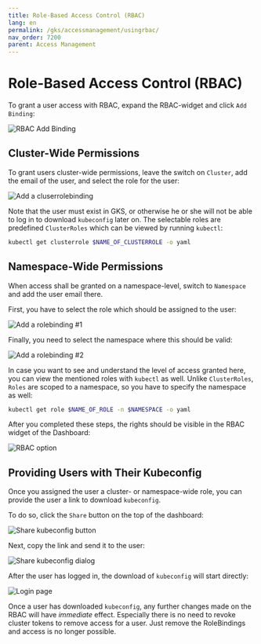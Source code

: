 ```yaml
---
title: Role-Based Access Control (RBAC)
lang: en
permalink: /gks/accessmanagement/usingrbac/
nav_order: 7200
parent: Access Management
---
```

# Role-Based Access Control (RBAC)

To grant a user access with RBAC, expand the RBAC-widget and click `Add Binding`:

![RBAC Add Binding](../images/RBAC01.png)

## Cluster-Wide Permissions

To grant users cluster-wide permissions, leave the switch on `Cluster`, add the email of the user, and select the role for the user:

![Add a cluserrolebinding](../images/RBAC02.png)

Note that the user must exist in GKS, or otherwise he or she will not be able to log in to download `kubeconfig` later on.
The selectable roles are predefined `ClusterRoles` which can be viewed by running `kubectl`:

```bash
kubectl get clusterrole $NAME_OF_CLUSTERROLE -o yaml
```

## Namespace-Wide Permissions

When access shall be granted on a namespace-level, switch to `Namespace` and add the user email there.

First, you have to select the role which should be assigned to the user:

![Add a rolebinding #1](../images/RBAC03.png)

Finally, you need to select the namespace where this should be valid:

![Add a rolebinding #2](../images/RBAC04.png)

In case you want to see and understand the level of access granted here, you can view the mentioned roles with `kubectl` as well. Unlike `ClusterRoles`, `Roles` are scoped to a namespace, so you have to specify the namespace as well:

```bash
kubectl get role $NAME_OF_ROLE -n $NAMESPACE -o yaml
```

After you completed these steps, the rights should be visible in the RBAC widget of the Dashboard:

![RBAC option](../images/RBAC05.png)

## Providing Users with Their Kubeconfig

Once you assigned the user a cluster- or namespace-wide role, you can provide the user a link to download  `kubeconfig`.

To do so, click the `Share` button on the top of the dashboard:

![Share kubeconfig button](../images/RBAC06.png)

Next, copy the link and send it to the user:

![Share kubeconfig dialog](../images/RBAC07.png)

After the user has logged in, the download of `kubeconfig` will start directly:

![Login page](login.png)

Once a user has downloaded `kubeconfig`, any further changes made on the RBAC will have *immediate* effect. Especially there is no need to revoke cluster tokens to remove access for a user. Just remove the RoleBindings and access is no longer possible.
